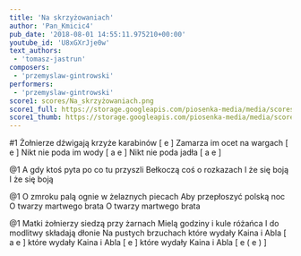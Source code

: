 ```yaml
---
title: 'Na skrzyżowaniach'
author: 'Pan_Kmicic4'
pub_date: '2018-08-01 14:55:11.975210+00:00'
youtube_id: 'U8xGXrJje0w'
text_authors:
 - 'tomasz-jastrun'
composers:
 - 'przemyslaw-gintrowski'
performers:
 - 'przemyslaw-gintrowski'
score1: scores/Na_skrzyżowaniach.png
score1_full: https://storage.googleapis.com/piosenka-media/media/scores/Na_skrzyżowaniach.png
score1_thumb: https://storage.googleapis.com/piosenka-media/media/scores/Na_skrzy%C5%BCowaniach.png.180x0_q85_upscale.jpg
---
```


#1
Żołnierze dźwigają krzyże karabinów [ e ]
Zamarza im ocet na wargach [ e ]
Nikt nie poda im wody [ a e ]
Nikt nie poda jadła [ a e ]

@1
A gdy ktoś pyta po co tu przyszli
Bełkoczą coś o rozkazach
I że się boją
I że się boją

@1
O zmroku palą ognie w żelaznych piecach
Aby przepłoszyć polską noc
O twarzy martwego brata
O twarzy martwego brata

@1
Matki żołnierzy siedzą przy żarnach
Mielą godziny i kule różańca
I do modlitwy składają dłonie
Na pustych brzuchach które wydały
Kaina i Abla [ a e ]
które wydały Kaina i Abla [ e ]
które wydały Kaina i Abla [ e ( e ) ]